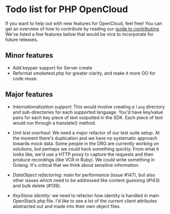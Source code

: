 # Todo list for PHP OpenCloud

If you want to help out with new features for OpenCloud, feel free! You can get an overview of how to contribute by reading our [guide to contributing](https://github.com/rackspace/php-opencloud/blob/master/CONTRIBUTING.md). We've listed a few features below that would be nice to incorporate for future releases.

## Minor features

- Add keypair support for Server create
- Reformat smoketest.php for greater clarity, and make it more OO for code reuse.

## Major features

- _Internationalization support_: This would involve creating a `lang` directory 
and sub-directories for each supported language. You'd have key/value pairs for
each key piece of text outputted in the SDK. Each piece of text would run through
a translate() method.

- _Unit test overhaul_: We need a major refactor of our test suite setup. At the
moment there's duplication and we have no systematic approach towards mock data.
Some people in the DRG are currently working on solutions, but perhaps we could
hack something quickly. From what it looks like, we'd use a HTTP proxy to capture
the requests and then produce recordings (like VCR in Ruby). We could write 
something in Golang. It's critical that we think about sensitive information.

- _DataObject refactoring_: main for performance (issue #147), but also other issues which 
need to be addressed like content guessing (#143) and bulk delete (#139).

- _KeyStone identity_: we need to refactor how identity is handled in main OpenStack.php file.
I'd like to see a lot of the current client attributes abstracted out and made into their own 
object files.
